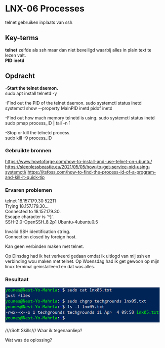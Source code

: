 # LNX-06 Processes  
telnet gebruiken inplaats van ssh.

## Key-terms
**telnet** zelfde als ssh maar dan niet beveiligd waarbij alles in plain text te lezen valt.  
**PID**
**inetd** 

## Opdracht
**-Start the telnet daemon.**   
sudo apt install telnetd -y  

-Find out the PID of the telnet daemon.
sudo systemctl status inetd
systemctl show --property MainPID inetd
pidof inetd

-Find out how much memory telnetd is using.
sudo systemctl status inetd
sudo pmap process_ID | tail -n 1

-Stop or kill the telnetd process.  
sudo kill -9 process_ID



### Gebruikte bronnen
https://www.howtoforge.com/how-to-install-and-use-telnet-on-ubuntu/
https://sleeplessbeastie.eu/2021/05/05/how-to-get-service-pid-using-systemctl/
https://itsfoss.com/how-to-find-the-process-id-of-a-program-and-kill-it-quick-tip

### Ervaren problemen
telnet 18.157.179.30 52211  
Trying 18.157.179.30...  
Connected to 18.157.179.30.  
Escape character is '^]'.  
SSH-2.0-OpenSSH_8.2p1 Ubuntu-4ubuntu0.5  

Invalid SSH identification string.  
Connection closed by foreign host.

Kan geen verbinden maken met telnet.

Op Dinsdag had ik het verkeerd gedaan omdat ik uitlogd van mij ssh en verbinding wou maken met telnet. Op Woensdag had ik get gewoon op mijn linux ternimal geinstalleerd en dat was alles.

### Resultaat
![resultaat](/00_includes/LNX-06-resultaat.png "resultaat")


////Soft Skills///
Waar ik tegenaanliep?

Wat was de oplossing?
